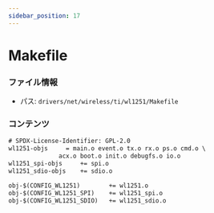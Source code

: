 ```yaml
---
sidebar_position: 17
---
```

# Makefile

### ファイル情報

- パス: `drivers/net/wireless/ti/wl1251/Makefile`

### コンテンツ

```txt
# SPDX-License-Identifier: GPL-2.0
wl1251-objs		= main.o event.o tx.o rx.o ps.o cmd.o \
			  acx.o boot.o init.o debugfs.o io.o
wl1251_spi-objs		+= spi.o
wl1251_sdio-objs	+= sdio.o

obj-$(CONFIG_WL1251)		+= wl1251.o
obj-$(CONFIG_WL1251_SPI)	+= wl1251_spi.o
obj-$(CONFIG_WL1251_SDIO)	+= wl1251_sdio.o

```
